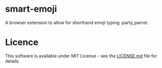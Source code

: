 # smart-emoji
A browser extension to allow for shorthand emoji typing :party_parrot:

# Licence
This software is available under MIT License - see the [LICENSE.md](https://github.com/edwinzhng/smart-emoji/blob/master/LICENSE.md) file for details


